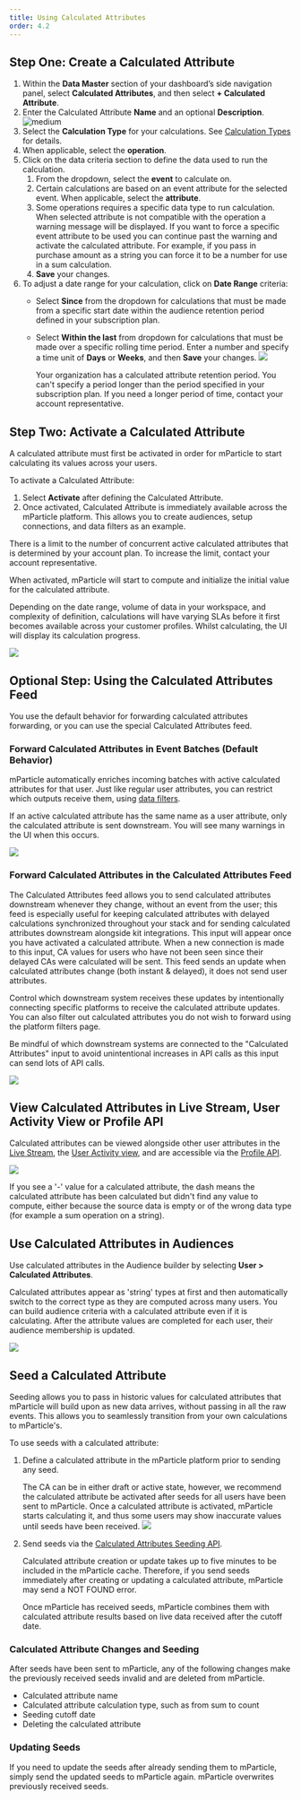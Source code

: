 ```yaml
---
title: Using Calculated Attributes
order: 4.2
---
```


## Step One: Create a Calculated Attribute

1. Within the **Data Master** section of your dashboard’s side navigation panel, select **Calculated Attributes**, and then select **+ Calculated Attribute**.
2. Enter the Calculated Attribute **Name** and an optional **Description**.      ![medium](/images/ca-create.png)
3. Select the **Calculation Type** for your calculations. See [Calculation Types](/guides/platform-guide/calculated-attributes/overview/#calculation-types) for details.
4. When applicable, select the **operation**.
5. Click on the data criteria section to define the data used to run the calculation.
    1. From the dropdown, select the **event** to calculate on.
    2. Certain calculations are based on an event attribute for the selected event. When applicable, select the **attribute**.
    3. Some operations requires a specific data type to run calculation. When selected attribute is not compatible with the operation a warning message will be displayed. If you want to force a specific event attribute to be used you can continue past the warning and activate the calculated attribute. For example, if you pass in purchase amount as a string you can force it to be a number for use in a sum calculation.
    4. **Save** your changes.
6. To adjust a date range for your calculation, click on **Date Range** criteria:
    * Select **Since** from the dropdown for calculations that must be made from a specific start date within the audience retention period defined in your subscription plan.
    * Select **Within the last** from dropdown for calculations that must be made over a specific rolling time period. Enter a number and specify a time unit of **Days** or **Weeks**,
    and then **Save** your changes.
      ![](/images/ca-builder.png)

      <aside class="notice">Your organization has a calculated attribute retention period.
      You can't specify a period longer than the period specified in your subscription plan. If you need a longer period of time, contact your account representative. </aside>

## Step Two: Activate a Calculated Attribute

A calculated attribute must first be activated in order for mParticle to start calculating its values across your users.

To activate a Calculated Attribute:

1. Select **Activate** after defining the Calculated Attribute.
2. Once activated, Calculated Attribute is immediately available across the mParticle platform. This allows you to create audiences, setup connections, and data filters as an example.

<aside>There is a limit to the number of concurrent active calculated attributes that is determined by your account plan. To increase the limit, contact your account representative.</aside>

When activated, mParticle will start to compute and initialize the initial value for the calculated attribute. 

Depending on the date range, volume of data in your workspace, and complexity of definition, calculations will have varying SLAs before it first becomes available across your customer profiles. Whilst calculating, the UI will display its calculation progress.

![](/images/ca-pending.png)

## Optional Step: Using the Calculated Attributes Feed

You use the default behavior for forwarding calculated attributes forwarding, or you can use
the special Calculated Attributes feed.

### Forward Calculated Attributes in Event Batches (Default Behavior)

mParticle automatically enriches incoming batches with active calculated attributes for that user. Just like regular user attributes, you can restrict which outputs receive them, using [data filters](/guides/platform-guide/data-filter/).

<aside>
If an active calculated attribute has the same name as a user attribute, only the calculated attribute is sent downstream. You will see many warnings in the UI when this occurs.
</aside>

![](/images/ca-filter.png)

### Forward Calculated Attributes in the Calculated Attributes Feed

The Calculated Attributes feed allows you to send calculated attributes downstream whenever they change, without an event from the user; this feed is especially useful for keeping calculated attributes with delayed calculations synchronized throughout your stack and for sending calculated attributes downstream alongside kit integrations. This input will appear once you have activated a calculated attribute. When a new connection is made to this input, CA values for users who have not been seen since their delayed CAs were calculated will be sent. This feed sends an update when calculated attributes change (both instant & delayed), it does not send user attributes.

Control which downstream system receives these updates by intentionally connecting specific platforms to receive the calculated attribute updates. You can also filter out calculated attributes you do not wish to forward using the platform filters page.

<aside>
Be mindful of which downstream systems are connected to the "Calculated Attributes" input to avoid unintentional increases in API calls as this input can send lots of API calls.
</aside>

![](/images/ca-delayed-connection.png)

## View Calculated Attributes in Live Stream, User Activity View or Profile API

Calculated attributes can be viewed alongside other user attributes in the [Live Stream](/guides/platform-guide/live-stream/), the [User Activity view](/guides/platform-guide/activity/#user-activity), and are accessible via the [Profile API](/developers/profile-api/).

![](/images/ca-uav.png)

<aside class="notice">
If you see a '-' value for a calculated attribute, the dash means the calculated attribute has been calculated but didn't find any value to compute, either because the source data is empty or of the wrong data type (for example a sum operation on a string).
</aside>

## Use Calculated Attributes in Audiences

Use calculated attributes in the Audience builder by selecting **User > Calculated Attributes**. 

Calculated attributes appear as 'string' types at first and then automatically switch to the correct type as they are computed across many users.  You can build audience criteria with a calculated attribute even if it is calculating. After the attribute values are completed for each user, their audience membership is updated.

![](/images/ca-audiences.png)

## Seed a Calculated Attribute

Seeding allows you to pass in historic values for calculated attributes that mParticle will build upon as new data arrives, without passing in all the raw events. This allows you to seamlessly transition from your own calculations to mParticle's.

To use seeds with a calculated attribute:

1. Define a calculated attribute in the mParticle platform prior to sending any seed. 

    The CA can be in either draft or active state, however, we recommend the calculated attribute be activated after seeds for all users have been sent to mParticle. Once a calculated attribute is activated, mParticle starts calculating it, and thus some users may show inaccurate values until seeds have been received.
    ![](/images/ca-seeding-ui.png)

2. Send seeds via the [Calculated Attributes Seeding API](/developers/ca-seeding-api/).
   
   <aside class="notice">Calculated attribute creation or update takes up to five minutes to be included in the mParticle cache. Therefore, if you send seeds immediately after creating or updating a calculated attribute, mParticle may send a NOT FOUND error.</aside>

    Once mParticle has received seeds, mParticle combines them with calculated attribute results based on live data received after the cutoff date.

### Calculated Attribute Changes and Seeding

After seeds have been sent to mParticle, any of the following changes make the previously received seeds invalid and are deleted from mParticle.

   - Calculated attribute name
   - Calculated attribute calculation type, such as from sum to count
   - Seeding cutoff date
   - Deleting the calculated attribute

### Updating Seeds

If you need to update the seeds after already sending them to mParticle, simply send the updated seeds to mParticle again. mParticle overwrites previously received seeds.